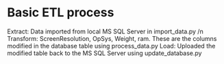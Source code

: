# Basic ETL process
Extract: Data imported from local MS SQL Server in import_data.py /n
Transform: ScreenResolution, OpSys, Weight, ram. These are the columns modified in the database table using process_data.py
Load: Uploaded the modified table back to the MS SQL Server using update_database.py
